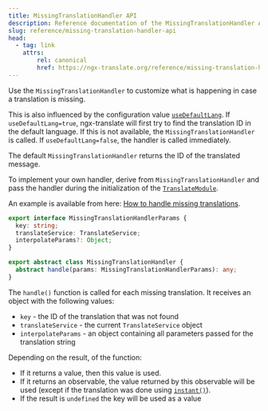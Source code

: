 ```yaml
---
title: MissingTranslationHandler API
description: Reference documentation of the MissingTranslationHandler API for ngx-translate.
slug: reference/missing-translation-handler-api
head:
  - tag: link
    attrs:
        rel: canonical
        href: https://ngx-translate.org/reference/missing-translation-handler-api/
---
```


Use the `MissingTranslationHandler` to customize what is happening in case
a translation is missing.

This is also influenced by the configuration value [`useDefaultLang`](/reference/configuration).
If `useDefaultLang=true`, ngx-translate will first try to find the translation ID in the default language.
If this is not available, the `MissingTranslationHandler` is called. If `useDefaultLang=false`, the
handler is called immediately.

The default `MissingTranslationHandler` returns the ID of the translated message.

To implement your own handler, derive from `MissingTranslationHandler` and
pass the handler during the initialization of the [`TranslateModule`](/reference/configuration).

An example is available from here: [How to handle missing translations](/recipes/handle-missing-translations).

~~~ts
export interface MissingTranslationHandlerParams {
  key: string;
  translateService: TranslateService;
  interpolateParams?: Object;
}

export abstract class MissingTranslationHandler {
  abstract handle(params: MissingTranslationHandlerParams): any;
}
~~~

The `handle()` function is called for each missing translation. It receives an object with the following values:

* `key` - the ID of the translation that was not found
* `translateService` - the current `TranslateService` object
* `interpolateParams` - an object containing all parameters passed for the translation string

Depending on the result, of the function:

* If it returns a value, then this value is used.
* If it returns an observable, the value returned by this observable will be used (except if the translation
  was done using [`instant()`](/reference/translate-service-api#instant)).
* If the result is `undefined` the key will be used as a value
